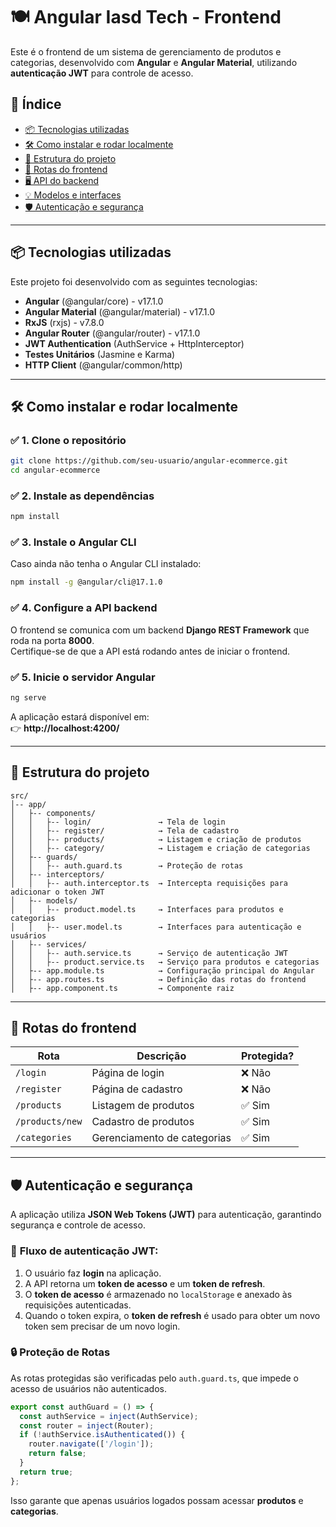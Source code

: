 # 🍽️ Angular Iasd Tech - Frontend

Este é o frontend de um sistema de gerenciamento de produtos e categorias, desenvolvido com **Angular** e **Angular Material**, utilizando **autenticação JWT** para controle de acesso.

## 📌 **Índice**

- [📦 Tecnologias utilizadas](#-tecnologias-utilizadas)
- [🛠️ Como instalar e rodar localmente](#-como-instalar-e-rodar-localmente)
- [📂 Estrutura do projeto](#-estrutura-do-projeto)
- [🔗 Rotas do frontend](#-rotas-do-frontend)
- [🖥️ API do backend](#-api-do-backend)
- [💡 Modelos e interfaces](#-modelos-e-interfaces)
- [🛡️ Autenticação e segurança](#-autenticação-e-segurança)

---

## 📦 **Tecnologias utilizadas**

Este projeto foi desenvolvido com as seguintes tecnologias:

- **Angular** (@angular/core) - v17.1.0
- **Angular Material** (@angular/material) - v17.1.0
- **RxJS** (rxjs) - v7.8.0
- **Angular Router** (@angular/router) - v17.1.0
- **JWT Authentication** (AuthService + HttpInterceptor)
- **Testes Unitários** (Jasmine e Karma)
- **HTTP Client** (@angular/common/http)

---

## 🛠️ **Como instalar e rodar localmente**

### ✅ **1. Clone o repositório**

```sh
git clone https://github.com/seu-usuario/angular-ecommerce.git
cd angular-ecommerce
```

### ✅ **2. Instale as dependências**

```sh
npm install
```

### ✅ **3. Instale o Angular CLI**

Caso ainda não tenha o Angular CLI instalado:

```sh
npm install -g @angular/cli@17.1.0
```

### ✅ **4. Configure a API backend**

O frontend se comunica com um backend **Django REST Framework** que roda na porta **8000**.  
Certifique-se de que a API está rodando antes de iniciar o frontend.

### ✅ **5. Inicie o servidor Angular**

```sh
ng serve
```

A aplicação estará disponível em:  
👉 **http://localhost:4200/**

---

## 📂 **Estrutura do projeto**

```
src/
│-- app/
│   ├-- components/
│   │   ├-- login/               → Tela de login
│   │   ├-- register/            → Tela de cadastro
│   │   ├-- products/            → Listagem e criação de produtos
│   │   ├-- category/            → Listagem e criação de categorias
│   ├-- guards/
│   │   ├-- auth.guard.ts        → Proteção de rotas
│   ├-- interceptors/
│   │   ├-- auth.interceptor.ts  → Intercepta requisições para adicionar o token JWT
│   ├-- models/
│   │   ├-- product.model.ts     → Interfaces para produtos e categorias
│   │   ├-- user.model.ts        → Interfaces para autenticação e usuários
│   ├-- services/
│   │   ├-- auth.service.ts      → Serviço de autenticação JWT
│   │   ├-- product.service.ts   → Serviço para produtos e categorias
│   ├-- app.module.ts            → Configuração principal do Angular
│   ├-- app.routes.ts            → Definição das rotas do frontend
│   ├-- app.component.ts         → Componente raiz
```

---

## 🔗 **Rotas do frontend**

| Rota            | Descrição                   | Protegida? |
| --------------- | --------------------------- | ---------- |
| `/login`        | Página de login             | ❌ Não     |
| `/register`     | Página de cadastro          | ❌ Não     |
| `/products`     | Listagem de produtos        | ✅ Sim     |
| `/products/new` | Cadastro de produtos        | ✅ Sim     |
| `/categories`   | Gerenciamento de categorias | ✅ Sim     |

---

## 🛡️ **Autenticação e segurança**

A aplicação utiliza **JSON Web Tokens (JWT)** para autenticação, garantindo segurança e controle de acesso.

### 🔑 **Fluxo de autenticação JWT:**

1. O usuário faz **login** na aplicação.
2. A API retorna um **token de acesso** e um **token de refresh**.
3. O **token de acesso** é armazenado no `localStorage` e anexado às requisições autenticadas.
4. Quando o token expira, o **token de refresh** é usado para obter um novo token sem precisar de um novo login.

### 🔒 **Proteção de Rotas**

As rotas protegidas são verificadas pelo `auth.guard.ts`, que impede o acesso de usuários não autenticados.

```typescript
export const authGuard = () => {
  const authService = inject(AuthService);
  const router = inject(Router);
  if (!authService.isAuthenticated()) {
    router.navigate(['/login']);
    return false;
  }
  return true;
};
```

Isso garante que apenas usuários logados possam acessar **produtos** e **categorias**.

```

```
